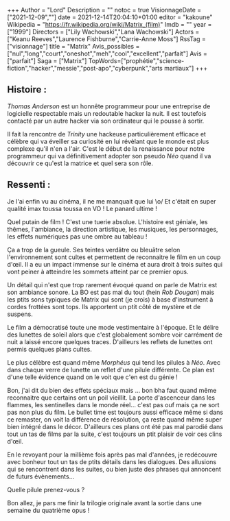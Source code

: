 +++
Author = "Lord"
Description = ""
notoc = true
VisionnageDate = ["2021-12-09",""]
date = 2021-12-14T20:04:10+01:00
editor = "kakoune"
Wikipedia = "https://fr.wikipedia.org/wiki/Matrix_(film)"
Imdb = ""
year = ["1999"]
Directors = ["Lily Wachowski","Lana Wachowski"]
Actors = ["Keanu Reeves","Laurence Fishburne","Carrie-Anne Moss"]
RssTag = ["visionnage"]
title = "Matrix"
Avis_possibles = ["nul","long","court","oneshot","meh","cool","excellent","parfait"]
Avis = ["parfait"] 
Saga = ["Matrix"]
TopWords=["prophétie","science-fiction","hacker","messie","post-apo","cyberpunk","arts martiaux"]
+++
## Histoire :
*Thomas Anderson* est un honnête programmeur pour une entreprise de logicielle respectable mais un redoutable hacker la nuit.
Il est toutefois contacté par un autre hacker via son ordinateur qui le pousse à sortir.

Il fait la rencontre de *Trinity* une hackeuse particulièrement efficace et célèbre qui va éveiller sa curiosité en lui révèlant que le monde est plus complexe qu'il n'en a l'air.
C'est le début de la renaissance pour notre programmeur qui va définitivement adopter son pseudo *Néo* quand il va découvrir ce qu'est la matrice et quel sera son rôle.

## Ressenti :
Je l'ai enfin vu au cinéma, il ne me manquait que lui \o/
Et c'était en super qualité imax toussa toussa en VO !
Le panard ultime !

Quel putain de film !
C'est une tuerie absolue.
L'histoire est géniale, les thêmes, l'ambiance, la direction artistique, les musiques, les personnages, les effets numériques pas une ombre au tableau !

Ça a trop de la gueule.
Ses teintes verdâtre ou bleuâtre selon l'environnement sont cultes et permettent de reconnaitre le film en un coup d'œil.
Il a eu un impact immense sur le cinéma et aura droit à trois suites qui vont peiner à atteindre les sommets atteint par ce premier opus.

Un détail qui n'est que trop rarement évoqué quand on parle de Matrix est son ambiance sonore.
La BO est pas mal du tout (hein *Rob Dougan*) mais les ptits sons typiques de Matrix qui sont (je crois) à base d'instrument à cordes frottées sont tops.
Ils apportent un ptit côté de mystère et de suspens.

Le film a démocratisé toute une mode vestimentaire à l'époque.
Et le délire des lunettes de soleil alors que c'est globalement sombre voir carrément de nuit a laissé encore quelques traces.
D'ailleurs les reflets de lunettes ont permis quelques plans cultes.

Le plus célèbre est quand même *Morphéus* qui tend les pilules à *Néo*.
Avec dans chaque verre de lunette un reflet d'une pilule différente.
Ce plan est d'une telle évidence quand on le voit que c'en est du génie !

Bon, j'ai dit du bien des effets spéciaux mais … bon bha faut quand même reconnaitre que certains ont un poil vieillit.
La porte d'ascenceur dans les flammes, les sentinelles dans le monde réel… c'est pas ouf mais ça ne sort pas non plus du film.
Le bullet time est toujours aussi efficace même si dans ce remaster, on voit la différence de résolution, ça reste quand même super bien intégré dans le décor.
D'ailleurs ces plans ont été pas mal parodié dans tout un tas de films par la suite, c'est toujours un ptit plaisir de voir ces clins d'œil.

En le revoyant pour la millième fois après pas mal d'années, je redécouvre avec bonheur tout un tas de ptits détails dans les dialogues.
Des allusions qui se rencontrent dans les suites, ou bien juste des phrases qui annoncent de futurs évènements…

Quelle pilule prenez-vous ?

Bon allez, je pars me finir la trilogie originale avant la sortie dans une semaine du quatrième opus !
